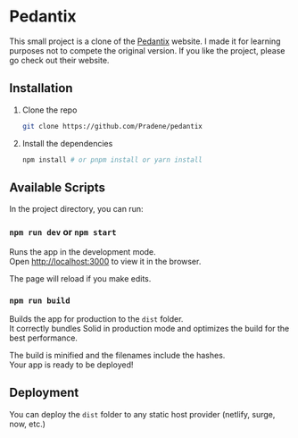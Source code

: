 # Pedantix

This small project is a clone of the [Pedantix](https://pedantix.certitudes.org/) website. I made it for learning purposes not to compete the original version. If you like the project, please go check out their website.

## Installation

1. Clone the repo
    ```bash
    git clone https://github.com/Pradene/pedantix
    ```

2. Install the dependencies
    ```bash
    npm install # or pnpm install or yarn install
    ```

## Available Scripts

In the project directory, you can run:

### `npm run dev` or `npm start`

Runs the app in the development mode.<br>
Open [http://localhost:3000](http://localhost:3000) to view it in the browser.

The page will reload if you make edits.<br>

### `npm run build`

Builds the app for production to the `dist` folder.<br>
It correctly bundles Solid in production mode and optimizes the build for the best performance.

The build is minified and the filenames include the hashes.<br>
Your app is ready to be deployed!

## Deployment

You can deploy the `dist` folder to any static host provider (netlify, surge, now, etc.)
